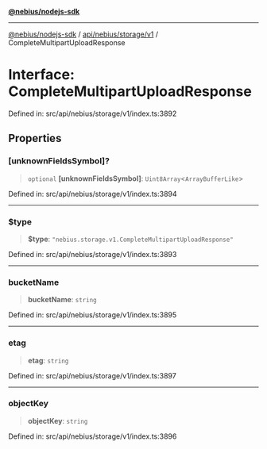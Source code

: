 [**@nebius/nodejs-sdk**](../../../../../README.md)

---

[@nebius/nodejs-sdk](../../../../../README.md) / [api/nebius/storage/v1](../README.md) / CompleteMultipartUploadResponse

# Interface: CompleteMultipartUploadResponse

Defined in: src/api/nebius/storage/v1/index.ts:3892

## Properties

### \[unknownFieldsSymbol\]?

> `optional` **\[unknownFieldsSymbol\]**: `Uint8Array`\<`ArrayBufferLike`\>

Defined in: src/api/nebius/storage/v1/index.ts:3894

---

### $type

> **$type**: `"nebius.storage.v1.CompleteMultipartUploadResponse"`

Defined in: src/api/nebius/storage/v1/index.ts:3893

---

### bucketName

> **bucketName**: `string`

Defined in: src/api/nebius/storage/v1/index.ts:3895

---

### etag

> **etag**: `string`

Defined in: src/api/nebius/storage/v1/index.ts:3897

---

### objectKey

> **objectKey**: `string`

Defined in: src/api/nebius/storage/v1/index.ts:3896

